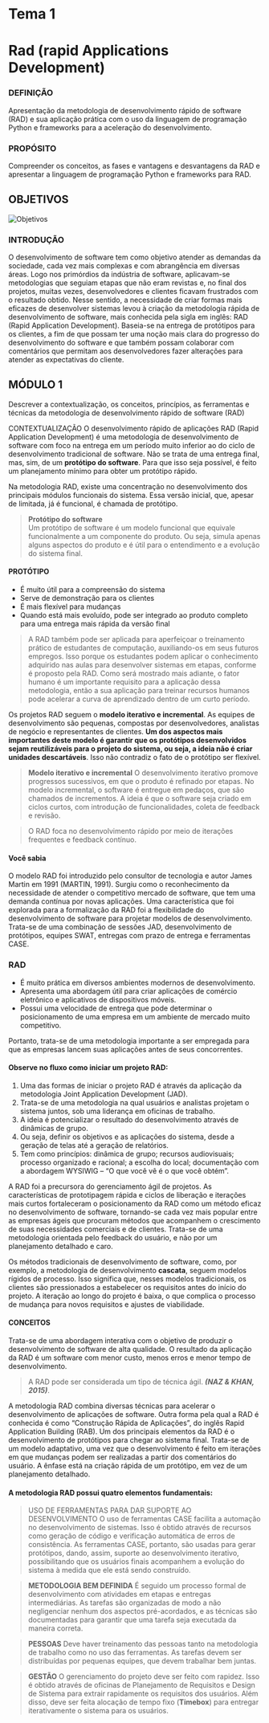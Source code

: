 # Tema 1
# Rad (rapid Applications Development)

### DEFINIÇÃO
Apresentação da metodologia de desenvolvimento rápido de software (RAD) e sua aplicação prática com o uso da linguagem de programação Python e frameworks para a aceleração do desenvolvimento.

### PROPÓSITO
Compreender os conceitos, as fases e vantagens e desvantagens da RAD e apresentar a linguagem de programação Python e frameworks para RAD.

## OBJETIVOS
![Objetivos](https://user-images.githubusercontent.com/60019853/226642407-a220f0bb-350c-4419-b7a0-ac3ba384b30d.PNG)

### INTRODUÇÃO
O desenvolvimento de software tem como objetivo atender as demandas da sociedade, cada vez mais complexas e com abrangência em diversas áreas. Logo nos primórdios da indústria de software, aplicavam-se metodologias que seguiam etapas que não eram revistas e, no final dos projetos, muitas vezes, desenvolvedores e clientes ficavam frustrados com o resultado obtido. Nesse sentido, a necessidade de criar formas mais eficazes de desenvolver sistemas levou à criação da metodologia rápida de desenvolvimento de software, mais conhecida pela sigla em inglês: RAD (Rapid Application Development). Baseia-se na entrega de protótipos para os clientes, a fim de que possam ter uma noção mais clara do progresso do desenvolvimento do software e que também possam colaborar com comentários que permitam aos desenvolvedores fazer alterações para atender as expectativas do cliente.


## MÓDULO 1
Descrever a contextualização, os conceitos, princípios, as ferramentas e técnicas da metodologia de desenvolvimento rápido de software (RAD)

CONTEXTUALIZAÇÃO
O desenvolvimento rápido de aplicações RAD (Rapid Application Development) é uma metodologia de desenvolvimento de software com foco na entrega em um período muito inferior ao do ciclo de desenvolvimento tradicional de software. Não se trata de uma entrega final, mas, sim, de um **protótipo do software**. Para que isso seja possível, é feito um planejamento mínimo para obter um protótipo rápido.

Na metodologia RAD, existe uma concentração no desenvolvimento dos principais módulos funcionais do sistema. Essa versão inicial, que, apesar de limitada, já é funcional, é chamada de protótipo.

> **Protótipo do software**  
Um protótipo de software é um modelo funcional que equivale funcionalmente a um componente do produto. Ou seja, simula apenas alguns aspectos do produto e é útil para o entendimento e a evolução do sistema final.


#### PROTÓTIPO
* É muito útil para a compreensão do sistema
* Serve de demonstração para os clientes
* É mais flexível para mudanças
* Quando está mais evoluído, pode ser integrado ao produto completo para uma entrega mais rápida da versão final

> A RAD também pode ser aplicada para aperfeiçoar o treinamento prático de estudantes de computação, auxiliando-os em seus futuros empregos. Isso porque os estudantes podem aplicar o conhecimento adquirido nas aulas para desenvolver sistemas em etapas, conforme é proposto pela RAD. Como será mostrado mais adiante, o fator humano é um importante requisito para a aplicação dessa metodologia, então a sua aplicação para treinar recursos humanos pode acelerar a curva de aprendizado dentro de um curto período.

Os projetos RAD seguem o **modelo iterativo e incremental**. As equipes de desenvolvimento são pequenas, compostas por desenvolvedores, analistas de negócio e representantes de clientes. **Um dos aspectos mais importantes deste modelo é garantir que os protótipos desenvolvidos sejam reutilizáveis para o projeto do sistema, ou seja, a ideia não é criar unidades descartáveis**. Isso não contradiz o fato de o protótipo ser flexível.

> **Modelo iterativo e incremental**
O desenvolvimento iterativo promove progressos sucessivos, em que o produto é refinado por etapas. No modelo incremental, o software é entregue em pedaços, que são chamados de incrementos. A ideia é que o software seja criado em ciclos curtos, com introdução de funcionalidades, coleta de feedback e revisão.


> O RAD foca no desenvolvimento rápido por meio de iterações frequentes e feedback contínuo.

#### Você sabia
O modelo RAD foi introduzido pelo consultor de tecnologia e autor James Martin em 1991 (MARTIN, 1991). Surgiu como o reconhecimento da necessidade de atender o competitivo mercado de software, que tem uma demanda contínua por novas aplicações. Uma característica que foi explorada para a formalização da RAD foi a flexibilidade do desenvolvimento de software para projetar modelos de desenvolvimento. Trata-se de uma combinação de sessões JAD, desenvolvimento de protótipos, equipes SWAT, entregas com prazo de entrega e ferramentas CASE.

### RAD
* É muito prática em diversos ambientes modernos de desenvolvimento.
* Apresenta uma abordagem útil para criar aplicações de comércio eletrônico e aplicativos de dispositivos móveis.
* Possui uma velocidade de entrega que pode determinar o posicionamento de uma empresa em um ambiente de mercado muito competitivo.


Portanto, trata-se de uma metodologia importante a ser empregada para que as empresas lancem suas aplicações antes de seus concorrentes.

#### Observe no fluxo como iniciar um projeto RAD:

1. Uma das formas de iniciar o projeto RAD é através da aplicação da metodologia Joint Application Development (JAD).
2. Trata-se de uma metodologia na qual usuários e analistas projetam o sistema juntos, sob uma liderança em oficinas de trabalho.
3. A ideia é potencializar o resultado do desenvolvimento através de dinâmicas de grupo.
4. Ou seja, definir os objetivos e as aplicações do sistema, desde a geração de telas até a geração de relatórios.
5. Tem como princípios: dinâmica de grupo; recursos audiovisuais; processo organizado e racional; a escolha do local; documentação com a abordagem WYSIWIG – “O que você vê é o que você obtém”.

A RAD foi a precursora do gerenciamento ágil de projetos. As características de prototipagem rápida e ciclos de liberação e iterações mais curtos fortaleceram o posicionamento da RAD como um método eficaz no desenvolvimento de software, tornando-se cada vez mais popular entre as empresas ágeis que procuram métodos que acompanhem o crescimento de suas necessidades comerciais e de clientes. Trata-se de uma metodologia orientada pelo feedback do usuário, e não por um planejamento detalhado e caro.

Os métodos tradicionais de desenvolvimento de software, como, por exemplo, a metodologia de desenvolvimento **cascata**, seguem modelos rígidos de processo. Isso significa que, nesses modelos tradicionais, os clientes são pressionados a estabelecer os requisitos antes do início do projeto. A iteração ao longo do projeto é baixa, o que complica o processo de mudança para novos requisitos e ajustes de viabilidade.

#### CONCEITOS
Trata-se de uma abordagem interativa com o objetivo de produzir o desenvolvimento de software de alta qualidade. O resultado da aplicação da RAD é um software com menor custo, menos erros e menor tempo de desenvolvimento.

> A RAD pode ser considerada um tipo de técnica ágil. ***(NAZ & KHAN, 2015)***.

A metodologia RAD combina diversas técnicas para acelerar o desenvolvimento de aplicações de software. Outra forma pela qual a RAD é conhecida é como “Construção Rápida de Aplicações”, do inglês Rapid Application Building (RAB). Um dos principais elementos da RAD é o desenvolvimento de protótipos para chegar ao sistema final. Trata-se de um modelo adaptativo, uma vez que o desenvolvimento é feito em iterações em que mudanças podem ser realizadas a partir dos comentários do usuário. A ênfase está na criação rápida de um protótipo, em vez de um planejamento detalhado.

#### A metodologia RAD possui quatro elementos fundamentais:

> USO DE FERRAMENTAS PARA DAR SUPORTE AO DESENVOLVIMENTO
O uso de ferramentas CASE facilita a automação no desenvolvimento de sistemas. Isso é obtido através de recursos como geração de código e verificação automática de erros de consistência. As ferramentas CASE, portanto, são usadas para gerar protótipos, dando, assim, suporte ao desenvolvimento iterativo, possibilitando que os usuários finais acompanhem a evolução do sistema à medida que ele está sendo construído.

> **METODOLOGIA BEM DEFINIDA**
É seguido um processo formal de desenvolvimento com atividades em etapas e entregas intermediárias. As tarefas são organizadas de modo a não negligenciar nenhum dos aspectos pré-acordados, e as técnicas são documentadas para garantir que uma tarefa seja executada da maneira correta.

> **PESSOAS**
Deve haver treinamento das pessoas tanto na metodologia de trabalho como no uso das ferramentas. As tarefas devem ser distribuídas por pequenas equipes, que devem trabalhar bem juntas.

> **GESTÃO**
O gerenciamento do projeto deve ser feito com rapidez. Isso é obtido através de oficinas de Planejamento de Requisitos e Design de Sistema para extrair rapidamente os requisitos dos usuários. Além disso, deve ser feita alocação de tempo fixo (**Timebox**) para entregar iterativamente o sistema para os usuários.





